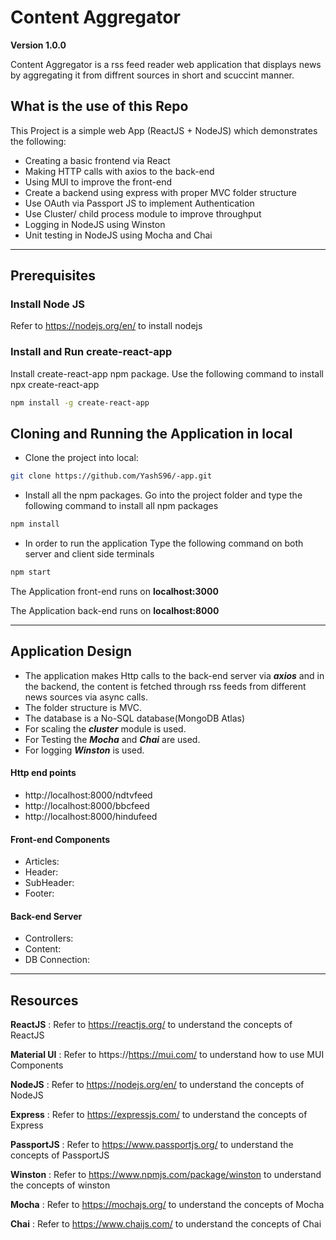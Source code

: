 # Content Aggregator

**Version 1.0.0**

Content Aggregator is a rss feed reader web application that displays news by aggregating it from diffrent sources in short and scuccint manner.

## What is the use of this Repo

This Project is a simple web App (ReactJS + NodeJS) which demonstrates the following:
- Creating a basic frontend via React
- Making HTTP calls with axios to the back-end
- Using MUI to improve the front-end
- Create a backend using express with proper MVC folder structure
- Use OAuth via Passport JS to implement Authentication
- Use Cluster/ child process module to improve throughput
- Logging in NodeJS using Winston
- Unit testing in NodeJS using Mocha and Chai

---

## Prerequisites

### Install Node JS
Refer to https://nodejs.org/en/ to install nodejs

### Install and Run    create-react-app
Install create-react-app npm package. Use the following command to install 
npx create-react-app <name>

```bash
npm install -g create-react-app
```

## Cloning and Running the Application in local

- Clone the project into local:

```bash
git clone https://github.com/YashS96/-app.git
```
- Install all the npm packages. Go into the project folder and type the following command to install all npm packages

```bash
npm install
```

- In order to run the application Type the following command on both server and client side terminals

```bash
npm start
```

The Application front-end runs on **localhost:3000**

The Application back-end runs on **localhost:8000**

---

## Application Design
  
 - The application makes Http calls to the back-end server via ***axios*** and in the backend, the content is fetched through rss feeds from different news sources via async calls.
 - The folder structure is MVC.
 - The database is a No-SQL database(MongoDB Atlas)
 - For scaling the ***cluster*** module is used.
 - For Testing the ***Mocha*** and ***Chai*** are used.
 - For logging ***Winston*** is used.
  
#### Http end points
  
  - http://localhost:8000/ndtvfeed
  - http://localhost:8000/bbcfeed
  - http://localhost:8000/hindufeed

####  Front-end Components
  - Articles:
  - Header:
  - SubHeader:
  - Footer:

####  Back-end Server 
  - Controllers:
  - Content:
  - DB Connection:
  
---
## Resources

**ReactJS** : Refer to https://reactjs.org/ to understand the concepts of ReactJS

**Material UI** : Refer to https://https://mui.com/ to understand how to use MUI Components

**NodeJS** : Refer to https://nodejs.org/en/ to understand the concepts of NodeJS

**Express** : Refer to https://expressjs.com/ to understand the concepts of Express

**PassportJS** : Refer to https://www.passportjs.org/ to understand the concepts of PassportJS

**Winston** : Refer to https://www.npmjs.com/package/winston to understand the concepts of winston

**Mocha** : Refer to https://mochajs.org/ to understand the concepts of Mocha

**Chai** : Refer to https://www.chaijs.com/ to understand the concepts of Chai
